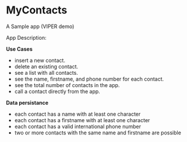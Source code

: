 # MyContacts
A Sample app (VIPER demo)

App Description:

**Use Cases**
- insert a new contact.
- delete an existing contact.
- see a list with all contacts.
- see the name, firstname, and phone number for each contact. 
- see the total number of contacts in the app.
- call a contact directly from the app.

**Data persistance**

- each contact has a name with at least one character
- each contact has a firstname with at least one character
- each contact has a valid international phone number
- two or more contacts with the same name and firstname are possible

